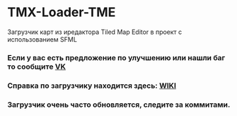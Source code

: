 # TMX-Loader-TME
Загрузчик карт из иредактора Tiled Map Editor в проект с использованием SFML

### Если у вас есть предложение по улучшению или нашли баг то сообщите [VK](https://vk.com/id219750877)

### Справка по загрузчику находится здесь: [WIKI](https://github.com/eSkry/TMX-Loader-TME/wiki)

### Загрузчик очень часто обновляется, следите за коммитами.
